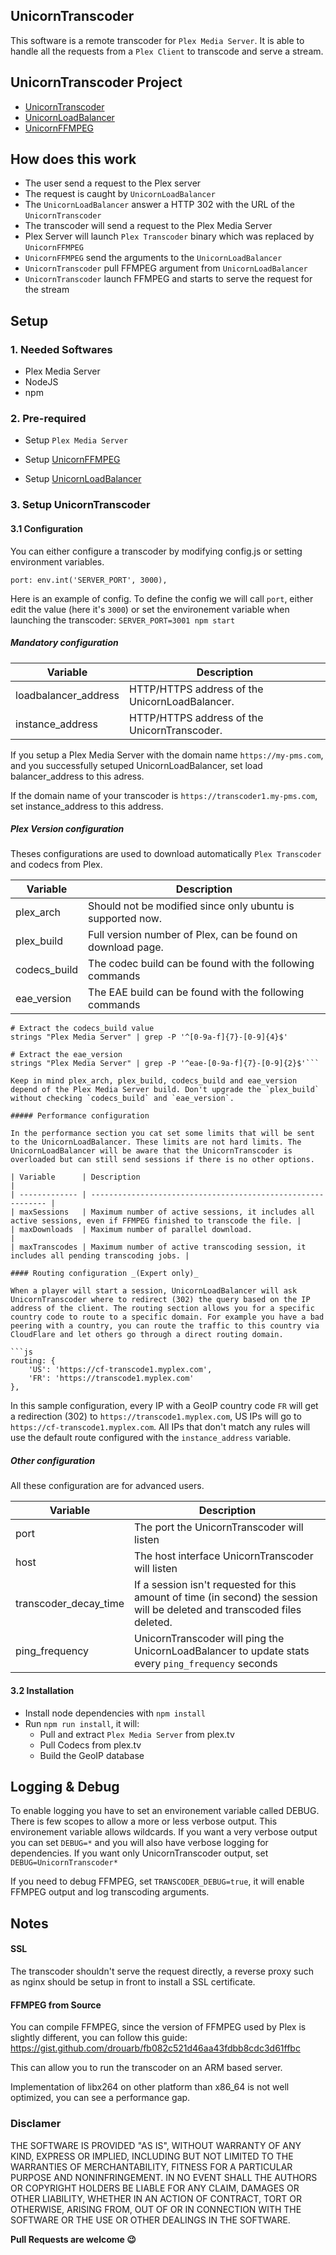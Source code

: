 ## UnicornTranscoder

This software is a remote transcoder for `Plex Media Server`. It is able to handle all the requests from a `Plex Client` to transcode and serve a stream.

## UnicornTranscoder Project

- [UnicornTranscoder](https://github.com/UnicornTranscoder/UnicornTranscoder)
- [UnicornLoadBalancer](https://github.com/UnicornTranscoder/UnicornLoadBalancer)
- [UnicornFFMPEG](https://github.com/UnicornTranscoder/UnicornFFMPEG)

## How does this work

* The user send a request to the Plex server
* The request is caught by `UnicornLoadBalancer`
* The  `UnicornLoadBalancer` answer a HTTP 302 with the URL of the `UnicornTranscoder`
* The transcoder will send a request to the Plex Media Server
* Plex Server will launch `Plex Transcoder` binary which was replaced by `UnicornFFMPEG`
* `UnicornFFMPEG` send the arguments to the `UnicornLoadBalancer`
* `UnicornTranscoder` pull FFMPEG argument from `UnicornLoadBalancer`
* `UnicornTranscoder` launch FFMPEG and starts to serve the request for the stream



## Setup

### 1. Needed Softwares

* Plex Media Server
* NodeJS
* npm

### 2. Pre-required 

* Setup `Plex Media Server`

* Setup [UnicornFFMPEG](https://github.com/UnicornTranscoder/UnicornFFMPEG)
* Setup [UnicornLoadBalancer](https://github.com/UnicornTranscoder/UnicornLoadBalancer)

### 3. Setup UnicornTranscoder

#### 3.1 Configuration

You can either configure a transcoder by modifying config.js or setting environment variables.

`port: env.int('SERVER_PORT', 3000),`

Here is an example of config. To define the config we will call `port`, either edit the value (here it's `3000`) or set the environement variable when launching the transcoder: `SERVER_PORT=3001 npm start`

##### Mandatory configuration

| Variable             | Description                                    |
| -------------------- | ---------------------------------------------- |
| loadbalancer_address | HTTP/HTTPS address of the UnicornLoadBalancer. |
| instance_address     | HTTP/HTTPS address of the UnicornTranscoder.   |

If you setup a Plex Media Server with the domain name `https://my-pms.com`, and you successfully setuped UnicornLoadBalancer, set load balancer_address to this adress.

If the domain name of your transcoder is `https://transcoder1.my-pms.com`, set instance_address to this address.

##### Plex Version configuration

Theses configurations are used to download automatically `Plex Transcoder` and codecs from Plex.

| Variable     | Description                                                  |
| ------------ | ------------------------------------------------------------ |
| plex_arch    | Should not be modified since only ubuntu is supported now.   |
| plex_build   | Full version number of Plex, can be found on download page.  |
| codecs_build | The codec build can be found with the following commands   |
| eae_version  | The EAE build can be found with the following commands   |

```
# Extract the codecs_build value
strings "Plex Media Server" | grep -P '^[0-9a-f]{7}-[0-9]{4}$'

# Extract the eae_version
strings "Plex Media Server" | grep -P '^eae-[0-9a-f]{7}-[0-9]{2}$'```

Keep in mind plex_arch, plex_build, codecs_build and eae_version depend of the Plex Media Server build. Don't upgrade the `plex_build` without checking `codecs_build` and `eae_version`.

##### Performance configuration

In the performance section you cat set some limits that will be sent to the UnicornLoadBalancer. These limits are not hard limits. The UnicornLoadBalancer will be aware that the UnicornTranscoder is overloaded but can still send sessions if there is no other options.

| Variable      | Description                                                  |
| ------------- | ------------------------------------------------------------ |
| maxSessions   | Maximum number of active sessions, it includes all active sessions, even if FFMPEG finished to transcode the file. |
| maxDownloads  | Maximum number of parallel download.                         |
| maxTranscodes | Maximum number of active transcoding session, it includes all pending transcoding jobs. |

#### Routing configuration _(Expert only)_

When a player will start a session, UnicornLoadBalancer will ask UnicornTranscoder where to redirect (302) the query based on the IP address of the client. The routing section allows you for a specific country code to route to a specific domain. For example you have a bad peering with a country, you can route the traffic to this country via CloudFlare and let others go through a direct routing domain.

```js
routing: {
    'US': 'https://cf-transcode1.myplex.com',
    'FR': 'https://transcode1.myplex.com'
},
```

In this sample configuration, every IP with a GeoIP country code `FR` will get a redirection (302) to `https://transcode1.myplex.com`, US IPs will go to `https://cf-transcode1.myplex.com`. All IPs that don't match any rules will use the default route configured with the `instance_address` variable.

##### Other configuration

All these configuration are for advanced users.

| Variable              | Description                                                  |
| --------------------- | ------------------------------------------------------------ |
| port                  | The port the UnicornTranscoder will listen                   |
| host                  | The host interface UnicornTranscoder will listen             |
| transcoder_decay_time | If a session isn't requested for this amount of time (in second) the session will be deleted and transcoded files deleted. |
| ping_frequency        | UnicornTranscoder will ping the UnicornLoadBalancer to update stats every `ping_frequency` seconds |

#### 3.2 Installation

* Install node dependencies with `npm install`
* Run `npm run install`, it will:
  * Pull and extract `Plex Media Server` from plex.tv
  * Pull Codecs from plex.tv
  * Build the GeoIP database

## Logging & Debug

To enable logging you have to set an environement variable called DEBUG. There is few scopes to allow a more or less verbose output. This environement variable allows wildcards. If you want a very verbose output you can set `DEBUG=*` and you will also have verbose logging for dependencies. If you want only UnicornTranscoder output, set `DEBUG=UnicornTranscoder*`

If you need to debug FFMPEG, set `TRANSCODER_DEBUG=true`, it will enable FFMPEG output and log transcoding arguments.

## Notes

#### SSL

The transcoder shouldn't serve the request directly, a reverse proxy such as nginx should be setup in front to install a SSL certificate.

#### FFMPEG from Source

You can compile FFMPEG, since the version of FFMPEG used by Plex is slightly different, you can follow this guide:
https://gist.github.com/drouarb/fb082c521d46aa43fdbb8cdc3d61ffbc

This can allow you to run the transcoder on an ARM based server.

Implementation of libx264 on other platform than x86_64 is not well optimized, you can see a performance gap.

### Disclamer

THE SOFTWARE IS PROVIDED "AS IS", WITHOUT WARRANTY OF ANY KIND, EXPRESS OR IMPLIED, INCLUDING BUT NOT LIMITED TO THE WARRANTIES OF MERCHANTABILITY, FITNESS FOR A PARTICULAR PURPOSE AND NONINFRINGEMENT. IN NO EVENT SHALL THE AUTHORS OR COPYRIGHT HOLDERS BE LIABLE FOR ANY CLAIM, DAMAGES OR OTHER LIABILITY, WHETHER IN AN ACTION OF CONTRACT, TORT OR OTHERWISE, ARISING FROM, OUT OF OR IN CONNECTION WITH THE SOFTWARE OR THE USE OR OTHER DEALINGS IN THE SOFTWARE.

__Pull Requests are welcome 😉__

